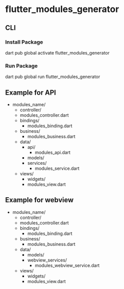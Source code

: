 # flutter_modules_generator

## CLI
### Install Package
dart pub global activate flutter_modules_generator
### Run Package
dart pub global run flutter_modules_generator


## Example for API
- modules_name/
  - controller/
  - modules_controller.dart
  - bindings/
      - modules_binding.dart
  - business/
      - modules_business.dart
  - data/
      - api/
          - modules_api.dart
      - models/
      - services/
          - modules_service.dart
  - views/
      - widgets/
      - modules_view.dart

## Example for webview
- modules_name/
  - controller/
  - modules_controller.dart
  - bindings/
      - modules_binding.dart
  - business/
      - modules_business.dart
  - data/
      - models/
      - webview_services/
          - modules_webview_service.dart
  - views/
      - widgets/
      - modules_view.dart

